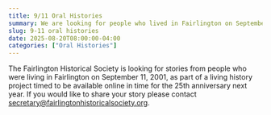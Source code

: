 ```yaml
---
title: 9/11 Oral Histories
summary: We are looking for people who lived in Fairlington on September 11, 2001.
slug: 9-11 oral histories
date: 2025-08-20T08:00:00-04:00
categories: ["Oral Histories"]
---
```


The Fairlington Historical Society is looking for stories from people who were living in Fairlington on September 11, 2001, as part of a living history project timed to be available online in time for the 25th anniversary next year. If you would like to share your story please contact secretary@fairlingtonhistoricalsociety.org.